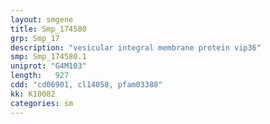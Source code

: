 ```yaml
---
layout: smgene
title: Smp_174580
grp: Smp_17
description: "vesicular integral membrane protein vip36"
smp: Smp_174580.1
uniprot: "G4M103"
length:   927
cdd: "cd06901, cl14058, pfam03388"
kk: K10082
categories: sm
---
```

